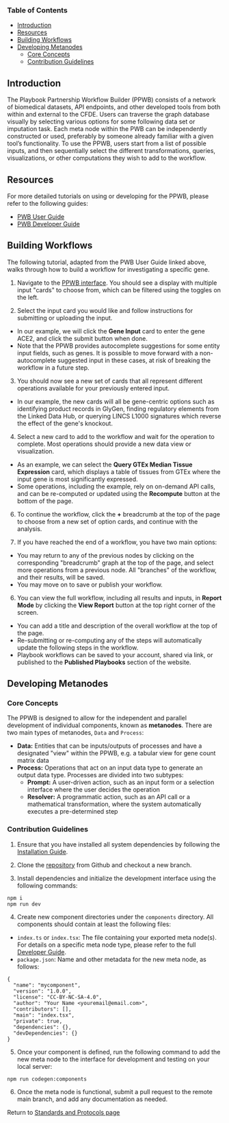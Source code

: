 ### Table of Contents
* [Introduction](#introduction)
* [Resources](#resources)
* [Building Workflows](#building-workflows)
* [Developing Metanodes](#developing-metanodes)
  * [Core Concepts](#core-concepts)
  * [Contribution Guidelines](#contribution-guidelines)

## Introduction

The Playbook Partnership Workflow Builder (PPWB) consists of a network of biomedical datasets, API endpoints, and other developed tools from both within and external to the CFDE. Users can traverse the graph database visually by selecting various options for some following data set or imputation task. Each meta node within the PWB can be independently constructed or used, preferably by someone already familiar with a given tool’s functionality. To use the PPWB, users start from a list of possible inputs, and then sequentially select the different transformations, queries, visualizations, or other computations they wish to add to the workflow. 

## Resources

For more detailed tutorials on using or developing for the PPWB, please refer to the following guides:
- [PWB User Guide](https://github.com/nih-cfde/playbook-partnership/blob/main/docs/user/index.md)
- [PWB Developer Guide](https://github.com/nih-cfde/playbook-partnership/blob/main/docs/index.md)

## Building Workflows

The following tutorial, adapted from the PWB User Guide linked above, walks through how to build a workflow for investigating a specific gene. 

1. Navigate to the [PPWB interface](https://playbook-workflow-builder.cloud). You should see a display with multiple input "cards" to choose from, which can be filtered using the toggles on the left. 

2. Select the input card you would like and follow instructions for submitting or uploading the input. 
  - In our example, we will click the **Gene Input** card to enter the gene ACE2, and click the submit button when done. 
  - Note that the PPWB provides autocomplete suggestions for some entity input fields, such as genes. It is possible to move forward with a non-autocomplete suggested input in these cases, at risk of breaking the workflow in a future step. 

3. You should now see a new set of cards that all represent different operations available for your previously entered input. 
  - In our example, the new cards will all be gene-centric options such as identifying product records in GlyGen, finding regulatory elements from the Linked Data Hub, or querying LINCS L1000 signatures which reverse the effect of the gene's knockout. 

4. Select a new card to add to the workflow and wait for the operation to complete. Most operations should provide a new data view or visualization. 
  - As an example, we can select the **Query GTEx Median Tissue Expression** card, which displays a table of tissues from GTEx where the input gene is most significantly expressed. 
  - Some operations, including the example, rely on on-demand API calls, and can be re-computed or updated using the **Recompute** button at the bottom of the page. 

6. To continue the workflow, click the **+** breadcrumb at the top of the page to choose from a new set of option cards, and continue with the analysis. 

5. If you have reached the end of a workflow, you have two main options:
  - You may return to any of the previous nodes by clicking on the corresponding "breadcrumb" graph at the top of the page, and select more operations from a previous node. All "branches" of the workflow, and their results, will be saved. 
  - You may move on to save or publish your workflow.

6. You can view the full workflow, including all results and inputs, in **Report Mode** by clicking the **View Report** button at the top right corner of the screen. 
  - You can add a title and description of the overall workflow at the top of the page. 
  - Re-submitting or re-computing any of the steps will automatically update the following steps in the workflow. 
  - Playbook workflows can be saved to your account, shared via link, or published to the **Published Playbooks** section of the website. 

## Developing Metanodes

### Core Concepts

The PPWB is designed to allow for the independent and parallel development of individual components, known as **metanodes**. There are two main types of metanodes, `Data` and `Process`: 
- **Data:** Entities that can be inputs/outputs of processes and have a designated "view" within the PPWB, e.g. a tabular view for gene count matrix data
- **Process:** Operations that act on an input data type to generate an output data type. Processes are divided into two subtypes:
    - **Prompt:** A user-driven action, such as an input form or a selection interface where the user decides the operation
    - **Resolver:** A programmatic action, such as an API call or a mathematical transformation, where the system automatically executes a pre-determined step

### Contribution Guidelines

1. Ensure that you have installed all system dependencies by following the [Installation Guide](https://github.com/nih-cfde/playbook-partnership/blob/main/docs/installation.md). 

2. Clone the [repository](https://github.com/nih-cfde/playbook-partnership/) from Github and checkout a new branch. 

3. Install dependencies and initialize the development interface using the following commands: 
  ```
  npm i
  npm run dev
  ```

4. Create new component directories under the `components` directory. All components should contain at least the following files:
  - `index.ts` or `index.tsx`: The file containing your exported meta node(s). For details on a specific meta node type, please refer to the full [Developer Guide](https://github.com/nih-cfde/playbook-partnership/blob/main/docs/contributions.md).
  - `package.json`: Name and other metadata for the new meta node, as follows: 

  ```
  {
    "name": "mycomponent",
    "version": "1.0.0",
    "license": "CC-BY-NC-SA-4.0",
    "author": "Your Name <youremail@email.com>",
    "contributors": [],
    "main": "index.tsx",
    "private": true,
    "dependencies": {},
    "devDependencies": {}
  }
  ```

5. Once your component is defined, run the following command to add the new meta node to the interface for development and testing on your local server: 
  ```
  npm run codegen:components
  ```

6. Once the meta node is functional, submit a pull request to the remote main branch, and add any documentation as needed. 

Return to [Standards and Protocols page](/info/standards)